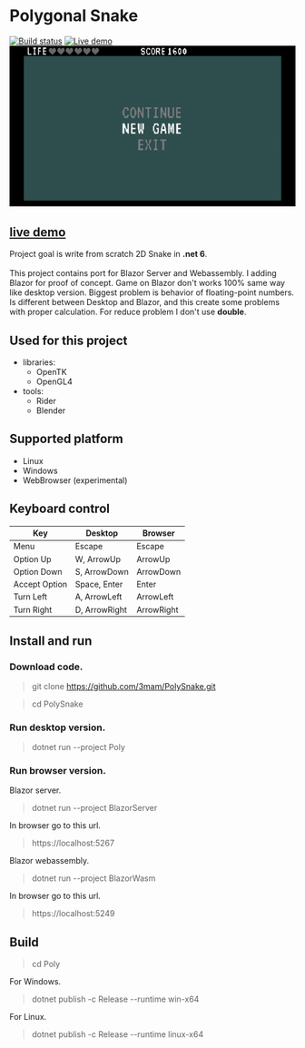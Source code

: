 # Polygonal Snake

[![Build status](https://github.com/3mam/PolySnake/actions/workflows/dotnet.yml/badge.svg)](https://github.com/3mam/PolySnake/actions)
[![Live demo](https://api.netlify.com/api/v1/badges/11156706-f6b1-41f9-95b9-8fcf7743fd31/deploy-status)](https://elaborate-lily-2c0859.netlify.app)
![Snake Screenshot](Assets/output.gif)

## [live demo](https://elaborate-lily-2c0859.netlify.app)
Project goal is write from scratch 2D Snake in **.net 6**.<br><br>
This project contains port for Blazor Server and Webassembly.
I adding Blazor for proof of concept. Game on Blazor don't
works 100% same way like desktop version.
Biggest problem is behavior of floating-point numbers. Is different
between Desktop and Blazor,
and this create some problems with proper calculation.
For reduce problem I don't use **double**.


## Used for this project

- libraries:
    - OpenTK
    - OpenGL4
- tools:
    - Rider
    - Blender

## Supported platform

- Linux
- Windows
- WebBrowser (experimental)

## Keyboard control

| Key           | Desktop      |Browser|
|---------------|--------------|---|
| Menu          | Escape       | Escape|
| Option Up     | W, ArrowUp   | ArrowUp|
| Option Down   | S, ArrowDown | ArrowDown|
| Accept Option | Space, Enter | Enter|
| Turn Left     | A, ArrowLeft| ArrowLeft|
|  Turn Right   | D, ArrowRight| ArrowRight|

## Install and run

### Download code.
> git clone https://github.com/3mam/PolySnake.git

> cd PolySnake

### Run desktop version.
> dotnet run --project Poly

### Run browser version.
Blazor server.
> dotnet run --project BlazorServer

In browser go to this url.
> https://localhost:5267

Blazor webassembly.
> dotnet run --project BlazorWasm

In browser go to this url.
> https://localhost:5249

## Build
> cd Poly
 
For Windows.
> dotnet publish -c Release --runtime win-x64

For Linux.
> dotnet publish -c Release --runtime linux-x64
